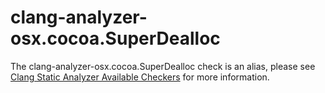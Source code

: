 # clang-analyzer-osx.cocoa.SuperDealloc

The clang-analyzer-osx.cocoa.SuperDealloc check is an alias, please see
[Clang Static Analyzer Available
Checkers](https://clang.llvm.org/docs/analyzer/checkers.html#osx-cocoa-superdealloc)
for more information.

